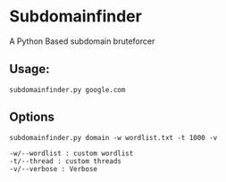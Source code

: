 # Subdomainfinder
A Python Based subdomain bruteforcer

## Usage:
```
subdomainfinder.py google.com
```

## Options
```
subdomainfinder.py domain -w wordlist.txt -t 1000 -v

-w/--wordlist : custom wordlist
-t/--thread : custom threads
-v/--verbose : Verbose
```

